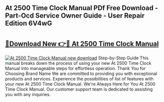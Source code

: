 ## At 2500 Time Clock Manual PDf Free Download - Part-Ocd Service Owner Guide - User Repair Edition 6V4wG

# <h2><a href="http://bc26623.oget.top/?id=At+2500+Time+Clock+Manual">🔗Download New 👉🔴 At 2500 Time Clock Manual</a></h2>

[![At 2500 Time Clock Manual new download](https://i.imgur.com/5g1atiW.png)](http://bc26623.oget.top/?id=At+2500+Time+Clock+Manual)
Step-by-Step Guide This manual breaks down the process of using your new At 2500 Time Clock Manual into manageable steps for effortless operation. Thank You for Choosing Brand Name We are committed to providing you with exceptional products and services. Experience the possibilities of list of features with your new At 2500 Time Clock Manual. We're Always Here for You At 2500 Time Clock Manual. Our customer support team is dedicated to assisting you with any inquiries.
